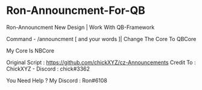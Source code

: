 # Ron-Announcment-For-QB
Ron-Announcment New Design | Work With QB-Framework

Command - /announcment [ and your words ]|
Change The Core To QBCore

My Core Is NBCore

Original Script :  https://github.com/chickXYZ/cz-Announcements
Credit To : ChickXYZ - Discord : chick#3362



You Need Help ?
My Discord : Ron#6108

